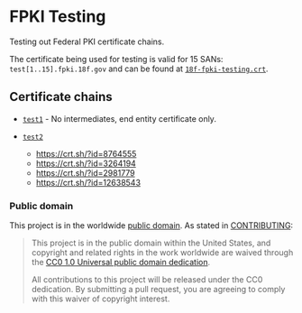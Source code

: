 # FPKI Testing

Testing out Federal PKI certificate chains.

The certificate being used for testing is valid for 15 SANs: `test[1..15].fpki.18f.gov` and can be found at [`18f-fpki-testing.crt`](chains/18f-fpki-testing.crt).

## Certificate chains

* [`test1`](https://test1.fpki.18f.gov) - No intermediates, end entity certificate only.

* [`test2`](https://test2.fpki.18f.gov)
  * https://crt.sh/?id=8764555
  * https://crt.sh/?id=3264194
  * https://crt.sh/?id=2981779
  * https://crt.sh/?id=12638543

### Public domain

This project is in the worldwide [public domain](LICENSE.md). As stated in [CONTRIBUTING](CONTRIBUTING.md):

> This project is in the public domain within the United States, and copyright and related rights in the work worldwide are waived through the [CC0 1.0 Universal public domain dedication](https://creativecommons.org/publicdomain/zero/1.0/).
>
> All contributions to this project will be released under the CC0 dedication. By submitting a pull request, you are agreeing to comply with this waiver of copyright interest.
